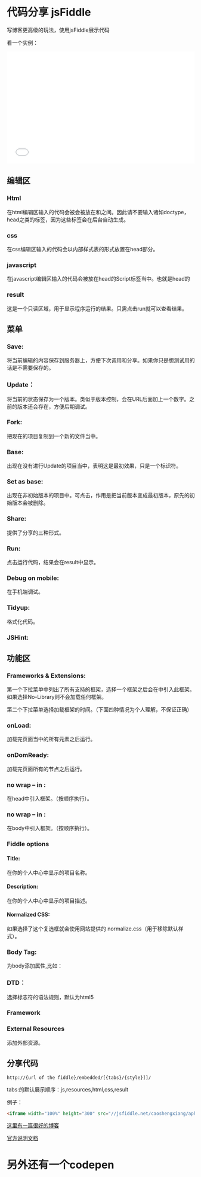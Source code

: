 # 代码分享 jsFiddle

写博客更高级的玩法，使用jsFiddle展示代码

看一个实例：

<iframe width="100%" height="300" src="//jsfiddle.net/caoshengxiang/aph51f3t/2/embedded/result,html,css,js/" allowfullscreen="allowfullscreen" frameborder="0"></iframe>


## 编辑区

### Html

在html编辑区输入的代码会被会被放在<body>和</body>之间。因此请不要输入诸如doctype，head之类的标签，因为这些标签会在后台自动生成。

### css

在css编辑区输入的代码会以内部样式表的形式放置在head部分。

### javascript

在javascript编辑区输入的代码会被放在head的Script标签当中。也就是head的 <script type="text/javascript"> 和 </script>

### result

这是一个只读区域，用于显示程序运行的结果。只需点击run就可以查看结果。


## 菜单
### Save:

将当前编辑的内容保存到服务器上，方便下次调用和分享。如果你只是想测试用的话是不需要保存的。

### Update：

将当前的状态保存为一个版本。类似于版本控制，会在URL后面加上一个数字。之前的版本还会存在，方便后期调试。

### Fork:

把现在的项目复制到一个新的文件当中。

### Base:

出现在没有进行Update的项目当中，表明这是最初效果，只是一个标识符。

### Set as base:

出现在非初始版本的项目中。可点击，作用是把当前版本变成最初版本，原先的初始版本会被删除。

### Share:

提供了分享的三种形式。

### Run:

点击运行代码，结果会在result中显示。

### Debug on mobile:

在手机端调试。

### Tidyup:

格式化代码。

### JSHint:

##  功能区

###  Frameworks & Extensions:

第一个下拉菜单中列出了所有支持的框架，选择一个框架之后会在<head>中引入此框架。如果选择No-Library则不会加载任何框架。

第二个下拉菜单选择加载框架的时间。（下面四种情况为个人理解，不保证正确）

### onLoad:

加载完页面当中的所有元素之后运行。

### onDomReady:

加载完页面所有的节点之后运行。

### no wrap – in <head>:

在head中引入框架。（按顺序执行）。

###  no wrap – in <body>:

在body中引入框架。（按顺序执行）。

###   Fiddle options

#### Title:

在你的个人中心中显示的项目名称。

#### Description:

在你的个人中心中显示的项目描述。

#### Normalized CSS:

如果选择了这个复选框就会使用网站提供的 normalize.css（用于移除默认样式）。

### Body Tag:

为body添加属性,比如：<body class="dark_ui">

### DTD：

选择标志符的语法规则，默认为html5

### Framework <script> attribute:

可以为Script标签添加属性。比如<script type="text/javascript"src="/js/lib/someframework.js" {attributes}></script>

### External Resources

添加外部资源。


## 分享代码

`http://{url of the fiddle}/embedded/[{tabs}/{style}]]/`

tabs:的默认展示顺序：js,resources,html,css,result

例子：
```html
<iframe width="100%" height="300" src="//jsfiddle.net/caoshengxiang/aph51f3t/1/embedded/result,html,css,js/" allowfullscreen="allowfullscreen" frameborder="0"></iframe>
```


[这里有一篇很好的博客](http://www.cnblogs.com/qdlife/p/3476178.html)

[官方说明文档](http://doc.jsfiddle.net/index.html)


# 另外还有一个codepen
